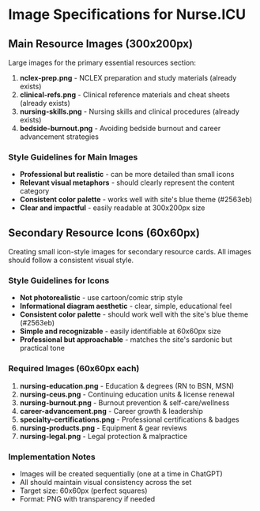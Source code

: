 # Image Specifications for Nurse.ICU

## Main Resource Images (300x200px)

Large images for the primary essential resources section:

1. **nclex-prep.png** - NCLEX preparation and study materials (already exists)
2. **clinical-refs.png** - Clinical reference materials and cheat sheets (already exists)
3. **nursing-skills.png** - Nursing skills and clinical procedures (already exists)
4. **bedside-burnout.png** - Avoiding bedside burnout and career advancement strategies

### Style Guidelines for Main Images
- **Professional but realistic** - can be more detailed than small icons
- **Relevant visual metaphors** - should clearly represent the content category
- **Consistent color palette** - works well with site's blue theme (#2563eb)
- **Clear and impactful** - easily readable at 300x200px size

## Secondary Resource Icons (60x60px)

Creating small icon-style images for secondary resource cards. All images should follow a consistent visual style.

### Style Guidelines for Icons
- **Not photorealistic** - use cartoon/comic strip style
- **Informational diagram aesthetic** - clear, simple, educational feel
- **Consistent color palette** - should work well with the site's blue theme (#2563eb)
- **Simple and recognizable** - easily identifiable at 60x60px size
- **Professional but approachable** - matches the site's sardonic but practical tone

### Required Images (60x60px each)

1. **nursing-education.png** - Education & degrees (RN to BSN, MSN)
2. **nursing-ceus.png** - Continuing education units & license renewal  
3. **nursing-burnout.png** - Burnout prevention & self-care/wellness
4. **career-advancement.png** - Career growth & leadership
5. **specialty-certifications.png** - Professional certifications & badges
6. **nursing-products.png** - Equipment & gear reviews
7. **nursing-legal.png** - Legal protection & malpractice

### Implementation Notes
- Images will be created sequentially (one at a time in ChatGPT)
- All should maintain visual consistency across the set
- Target size: 60x60px (perfect squares)
- Format: PNG with transparency if needed
